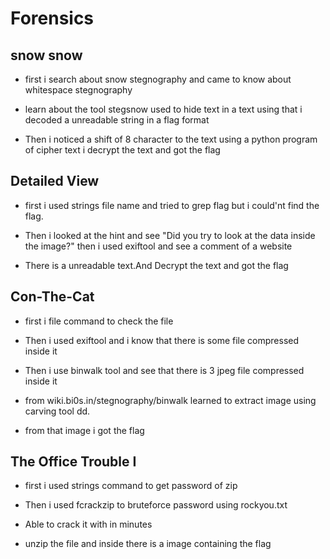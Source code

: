# Forensics
## snow snow 
  * first i search about snow stegnography
  and came to know about whitespace stegnography 
  
  
  * learn about the tool stegsnow used to hide text in a text
  using that i decoded a unreadable string in a flag format
  
  
  * Then i noticed a shift of 8 character to the text 
  using a python program of cipher text i decrypt the text and got the flag 
  
## Detailed View
   * first i used strings file name and tried to grep flag
     but i could'nt find the flag.
     
   * Then i looked at the hint and see "Did you try to look at the data inside the image?"
     then i used exiftool and see a comment of a website
     
   * There is a unreadable text.And Decrypt the text and got the flag
   
## Con-The-Cat
  * first i file command to check the file
  
  * Then i used exiftool and i know that there is some file compressed inside it
  
  * Then i use binwalk tool and see that there is 3 jpeg file compressed inside it
  
  * from wiki.bi0s.in/stegnography/binwalk learned to extract image using carving
    tool dd.
  
  * from that image i got the flag
## The Office Trouble I

 * first i used strings command to get password of zip
 
 * Then i used fcrackzip to bruteforce password using rockyou.txt
 
 * Able to crack it with in minutes
 
 * unzip the file and inside there is a image containing the flag

